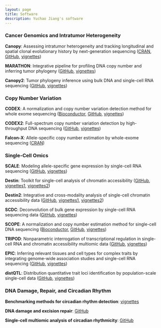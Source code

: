 ```yaml
---
layout: page
title: Software
description: Yuchao Jiang's software
---
```


### Cancer Genomics and Intratumor Heterogeneity

**Canopy**: Assessing intratumor heterogeneity and tracking longitudinal and spatial clonal evolutionary history by next-generation sequencing ([CRAN](https://cran.r-project.org/web/packages/Canopy/index.html), [GitHub](https://github.com/yuchaojiang/Canopy), [vignettes](https://cran.rstudio.com/web/packages/Canopy/vignettes/Canopy_vignettes.pdf))

**MARATHON**: Integrative pipeline for profiling DNA copy number and inferring tumor phylogeny ([GitHub](https://github.com/yuchaojiang/MARATHON), [vignettes](https://rawgit.com/yuchaojiang/MARATHON/master/notebook/MARATHON.html))

**Canopy2**: Tumor phylogeny inference using bulk DNA and single-cell RNA sequencing ([GitHub](https://github.com/annweideman/canopy2/), [vignettes](https://htmlpreview.github.io/?https://github.com/annweideman/canopy2/blob/main/vignettes/canopy2.html))

### Copy Number Variation

**CODEX**: A normalization and copy number variation detection method for whole exome sequencing ([Bioconductor](http://www.bioconductor.org/packages/release/bioc/html/CODEX.html), [GitHub](https://github.com/yuchaojiang/CODEX), [vignettes](http://www.bioconductor.org/packages/release/bioc/vignettes/CODEX/inst/doc/CODEX_vignettes.pdf))

**CODEX2**: Full-spectrum copy number variation detection by high-throughput DNA sequencing ([GitHub](https://github.com/yuchaojiang/CODEX2), [vignettes](http://htmlpreview.github.io/?https://github.com/yuchaojiang/CODEX2/blob/master/demo/CODEX2.html))

**Falcon-X**: Allele-specific copy number estimation by whole-exome sequencing ([CRAN](https://CRAN.R-project.org/package=falconx))

### Single-Cell Omics

**SCALE**: Modeling allele-specific gene expression by single-cell RNA sequencing ([GitHub](https://github.com/yuchaojiang/SCALE), [vignettes](https://github.com/yuchaojiang/SCALE/blob/master/demo/SCALE_vignettes.pdf))

**Destin**: Toolkit for single-cell analysis of chromatin accessibility ([GitHub](https://github.com/urrutiag/destin), [vignettes1](https://rawgit.com/urrutiag/destin/master/package/vignettes/destinBuenrostroMouse.html), [vignettes2](https://rawgit.com/urrutiag/destin/master/package/vignettes/destinPreisslP56.html))

**Destin2**: Integrative and cross-modality analysis of single-cell chromatin accessibility data ([GitHub](https://github.com/yuchaojiang/Destin2), [vignettes1](http://htmlpreview.github.io/?https://github.com/yuchaojiang/Destin2/blob/main/package/vignettes/destin2vignette_pbmc.html), [vignettes2](http://htmlpreview.github.io/?https://github.com/yuchaojiang/Destin2/blob/main/package/vignettes/destin2vignette_brain.html))

**SCDC**: Deconvolution of bulk gene expression by single-cell RNA sequencing data ([GitHub](https://meichendong.github.io/SCDC), [vignettes](https://meichendong.github.io/SCDC/articles/SCDC.html))

**SCOPE**: A normalization and copy number estimation method for single-cell DNA sequencing ([Bioconductor](https://bioconductor.org/packages/SCOPE/), [GitHub](https://github.com/rujinwang/SCOPE), [vignettes](http://bioconductor.org/packages/devel/bioc/vignettes/SCOPE/inst/doc/SCOPE_vignette.html))

**TRIPOD**: Nonparametric interrogation of transcriptional regulation in single-cell RNA and chromatin accessibility multiomic data ([GitHub](https://github.com/yuchaojiang/TRIPOD), [vignettes](http://htmlpreview.github.io/?https://github.com/yuchaojiang/TRIPOD/blob/main/vignettes/TRIPOD.html))

**EPIC**: Inferring relevant tissues and cell types for complex traits by integrating genome-wide association studies and single-cell RNA sequencing ([GitHub](https://github.com/rujinwang/EPIC), [vignettes](http://htmlpreview.github.io/?https://github.com/rujinwang/EPIC/blob/master/vignettes/EPIC_vignette.html))

**distQTL**: Distribution quantitative trait loci identification by population-scale single-cell data ([GitHub](https://github.com/alexandercoulter/distQTL), [vignettes](https://alexandercoulter.github.io/distQTL/intro-distQTL.html))

### DNA Damage, Repair, and Circadian Rhythm

**Benchmarking methods for circadian rhythm detection**: [vignettes](https://htmlpreview.github.io/?https://github.com/wenwenm183/Circadian_Genes_Benchmark/blob/master/vignettes/Vignettes-of-Circadian-Paper.html)

**DNA damage and excision repair**: [GitHub](https://github.com/yuchaojiang/damage_repair)

**Single-cell multiomic analysis of circadian rhythmicity**: [GitHub](https://github.com/yuchaojiang/circadian_sc_multiomics)
